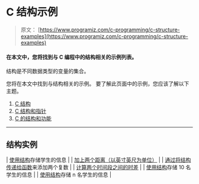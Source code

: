 # C 结构示例

> 原文： [https://www.programiz.com/c-programming/c-structure-examples](https://www.programiz.com/c-programming/c-structure-examples)

#### 在本文中，您将找到与 C 编程中的结构相关的示例列表。

结构是不同数据类型的变量的集合。

您将在本文中找到与结构相关的示例。 要了解此页面中的示例，您应该了解以下主题。

1.  [C 结构](/c-programming/c-structures "C Programming Structures")
2.  [C 结构和指针](/c-programming/c-structures-pointers)
3.  [C 的结构和功能](/c-programming/c-structure-function)

* * *

## 结构实例

| [使用结构](/c-programming/examples/structure-store-information)存储学生的信息 |
| [加上两个距离（以英寸英尺为单位）](/c-programming/examples/inch-feet-structure) |
| [通过将结构传递给函数](/c-programming/examples/complex-number-add)来添加两个复数 |
| [计算两个时间段之间的时差](/c-programming/examples/time-structure) |
| [使用结构](/c-programming/examples/information-structure-array)存储 10 名学生的信息 |
| [使用结构](/c-programming/examples/structure-dynamic-memory-allocation)存储 n 名学生的信息 |